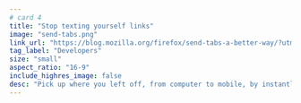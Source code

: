 ```yaml
---
# card 4
title: "Stop texting yourself links"
image: "send-tabs.png"
link_url: "https://blog.mozilla.org/firefox/send-tabs-a-better-way/?utm_source=www.mozilla.org&utm_medium=referral&utm_campaign=homepage&utm_content=card"
tag_label: "Developers"
size: "small"
aspect_ratio: "16-9"
include_highres_image: false
desc: "Pick up where you left off, from computer to mobile, by instantly sending tabs between devices without leaving your browser."
---
```

